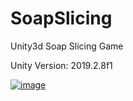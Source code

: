 # SoapSlicing
Unity3d Soap Slicing Game

Unity Version: 2019.2.8f1

[![image](https://i.hizliresim.com/7BR87v.png)](https://hizliresim.com/7BR87v)
